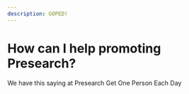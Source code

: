 ```yaml
---
description: GOPED!
---
```


# How can I help promoting Presearch?

We have this saying at Presearch Get One Person Each Day
